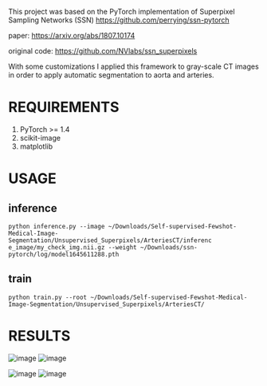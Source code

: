 This project was based on the PyTorch implementation of Superpixel Sampling Networks (SSN) https://github.com/perrying/ssn-pytorch

paper: https://arxiv.org/abs/1807.10174

original code: https://github.com/NVlabs/ssn_superpixels


With some customizations I applied this framework to gray-scale CT images in order to apply automatic segmentation to aorta and arteries. 

# REQUIREMENTS
1. PyTorch >= 1.4
2. scikit-image
3. matplotlib

# USAGE
## inference
```
python inference.py --image ~/Downloads/Self-supervised-Fewshot-Medical-Image-Segmentation/Unsupervised_Superpixels/ArteriesCT/inferenc
e_image/my_check_img.nii.gz --weight ~/Downloads/ssn-pytorch/log/model1645611288.pth
```

## train 
```
python train.py --root ~/Downloads/Self-supervised-Fewshot-Medical-Image-Segmentation/Unsupervised_Superpixels/ArteriesCT/
```


# RESULTS



![image](https://user-images.githubusercontent.com/81852029/204155125-10f3fa29-a85f-4863-981a-cf093f3996e4.png)
![image](https://user-images.githubusercontent.com/81852029/204155112-6a83789d-eae2-4d37-9218-2ce5e9c0b123.png)



![image](https://user-images.githubusercontent.com/81852029/204475836-136187c9-8e75-4f85-89d7-21bbd89e056e.png)
![image](https://user-images.githubusercontent.com/81852029/204475859-ce04784c-680d-4257-8ea5-88b196344ecd.png)

